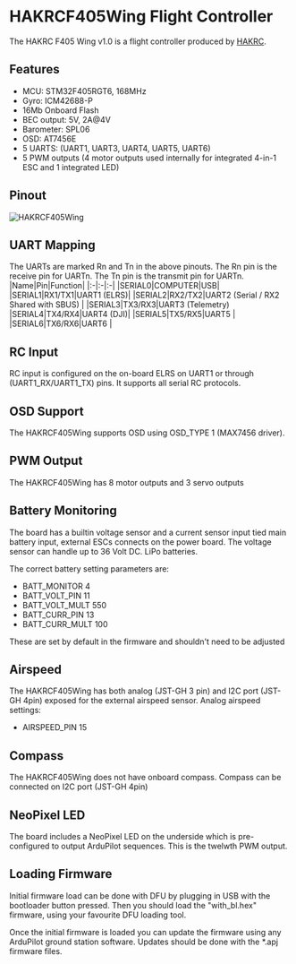# HAKRCF405Wing Flight Controller

The HAKRC F405 Wing v1.0 is a flight controller produced by [HAKRC](https://www.hakrc.com/).

## Features

 - MCU: STM32F405RGT6, 168MHz
 - Gyro: ICM42688-P
 - 16Mb Onboard Flash
 - BEC output: 5V, 2A@4V
 - Barometer: SPL06
 - OSD: AT7456E
 - 5 UARTS: (UART1, UART3, UART4, UART5, UART6)
 - 5 PWM outputs (4 motor outputs used internally for integrated 4-in-1 ESC and 1 integrated LED)

## Pinout

![HAKRCF405Wing](harcrcf405wing_v10.jpg "HAKRC F405 Wing pinout")

## UART Mapping

The UARTs are marked Rn and Tn in the above pinouts. The Rn pin is the
receive pin for UARTn. The Tn pin is the transmit pin for UARTn.
|Name|Pin|Function|
|:-|:-|:-|
|SERIAL0|COMPUTER|USB|
|SERIAL1|RX1/TX1|UART1 (ELRS)|
|SERIAL2|RX2/TX2|UART2 (Serial / RX2 Shared with SBUS) |
|SERIAL3|TX3/RX3|UART3 (Telemetry)
|SERIAL4|TX4/RX4|UART4 (DJI)|
|SERIAL5|TX5/RX5|UART5 |
|SERIAL6|TX6/RX6|UART6 |

## RC Input

RC input is configured on the on-board ELRS on UART1 or through (UART1_RX/UART1_TX) pins. It supports all serial RC protocols.

## OSD Support

The HAKRCF405Wing supports OSD using OSD_TYPE 1 (MAX7456 driver).

## PWM Output

The HAKRCF405Wing has 8 motor outputs and 3 servo outputs

## Battery Monitoring

The board has a builtin voltage sensor and a current sensor input tied main battery input, external ESCs connects on the power board. 
The voltage sensor can handle up to 36 Volt DC. LiPo batteries.

The correct battery setting parameters are:

 - BATT_MONITOR 4
 - BATT_VOLT_PIN 11
 - BATT_VOLT_MULT 550
 - BATT_CURR_PIN 13
 - BATT_CURR_MULT 100

These are set by default in the firmware and shouldn't need to be adjusted

## Airspeed

The HAKRCF405Wing has both analog (JST-GH 3 pin) and I2C port (JST-GH 4pin) exposed for the external airspeed sensor. 
Analog airspeed settings:
 - AIRSPEED_PIN 15

## Compass

The HAKRCF405Wing does not have onboard compass. Compass can be connected on I2C port (JST-GH 4pin)

## NeoPixel LED

The board includes a NeoPixel LED on the underside which is pre-configured to output ArduPilot sequences. 
This is the twelwth PWM output.

## Loading Firmware

Initial firmware load can be done with DFU by plugging in USB with the
bootloader button pressed. Then you should load the "with_bl.hex"
firmware, using your favourite DFU loading tool.

Once the initial firmware is loaded you can update the firmware using
any ArduPilot ground station software. Updates should be done with the
*.apj firmware files.
